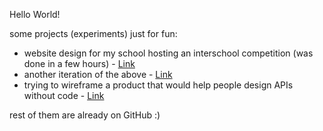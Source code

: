 Hello World!

some projects (experiments) just for fun:
- website design for my school hosting an interschool competition (was done in a few hours) - [Link](https://www.figma.com/design/IrBrArJ0Bl5NcN7yyQfxeH/eniac-secondary-design?node-id=0-1&t=Ozpa2bLvd307eqPa-1)
- another iteration of the above - [Link](https://www.figma.com/design/cj8X3lczOZa2cYBdS5IByA/eniac-secondary-design-(Copy)?node-id=0-1&t=p40PtE0sTLHAvfmx-1)
- trying to wireframe a product that would help people design APIs without code - [Link](https://www.figma.com/design/h6Spou7ygkMFhktu0mgbqy/apist?node-id=0-1&t=Q4ookbpDhX2OxZPm-1)

rest of them are already on GitHub :)
